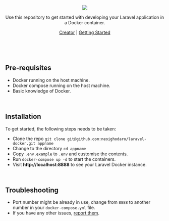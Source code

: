 <p align="center"><img src="https://cloud.githubusercontent.com/assets/807318/22915144/7659b1ce-f275-11e6-8821-21c89ceb30b5.png" /></p>
<p align="center">Use this repository to get started with developing your Laravel application in a Docker container.</p>
<p align="center"><a href="https://neoighodaro.com">Creator</a> | <a href="https://scotch.io">Getting Started</a></p>

<p>&nbsp;</p>
<p>&nbsp;</p>

## Pre-requisites
* Docker running on the host machine.
* Docker compose running on the host machine.
* Basic knowledge of Docker.

<p>&nbsp;</p>

## Installation
To get started, the following steps needs to be taken:
* Clone the repo `git clone git@github.com:neoighodaro/laravel-docker.git appname`
* Change to the directory `cd appname`
* Copy `.env.example` to `.env` and customise the contents.
* Run `docker-compose up -d` to start the containers.
* Visit **http://localhost:8888** to see your Laravel Docker instance.

<p>&nbsp;</p>

## Troubleshooting
* Port number might be already in use, change from `8888` to another number in your `docker-compose.yml` file.
* If you have any other issues, [report them](https://github.com/neoighodaro/laravel-docker/issues).